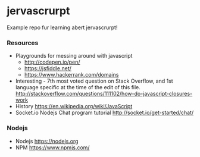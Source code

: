# jervascrurpt
Example repo fur learning abert jervascrurpt!

### Resources
* Playgrounds for messing around with javascript
	* http://codepen.io/pen/
	* https://jsfiddle.net/
	* https://www.hackerrank.com/domains
* Interesting - 7th most voted question on Stack Overflow, and 1st language specific at the time of the edit of this file. http://stackoverflow.com/questions/111102/how-do-javascript-closures-work
* History https://en.wikipedia.org/wiki/JavaScript
* Socket.io Nodejs Chat program tutorial http://socket.io/get-started/chat/

### Nodejs
* Nodejs https://nodejs.org
* NPM https://www.npmjs.com/




